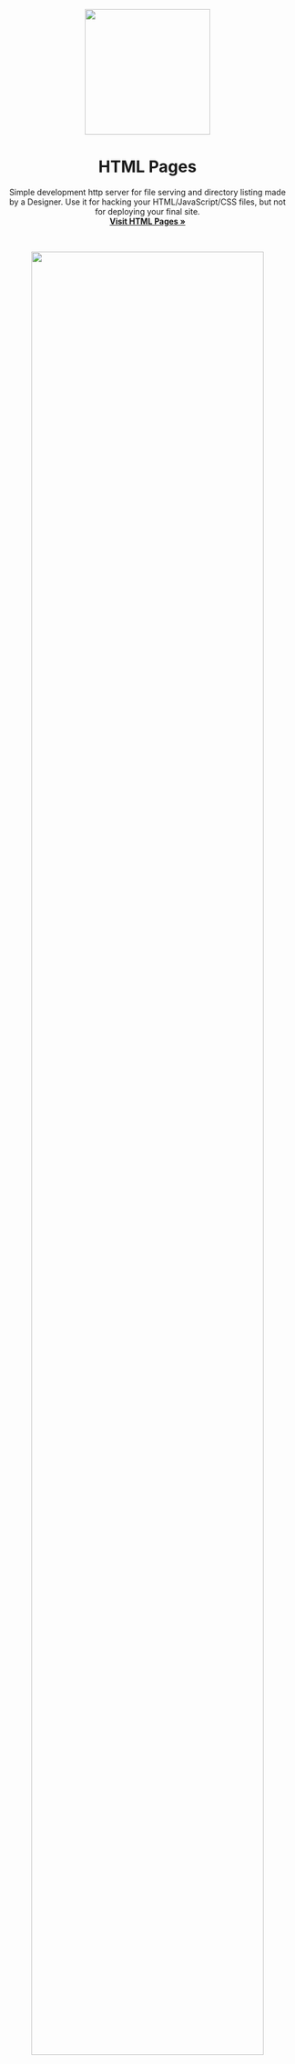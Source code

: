 <p align="center">
  <a align="center" href="https://www.npmjs.com/package/html-pages">
    <img align="center" src="https://raw.githubusercontent.com/danielcardoso/art/master/html-pages/logo-512.png" width="220">
  </a>

  <h1 align="center" style="text-align: center;">HTML Pages</h1>

  <p align="center">
    Simple development http server for file serving and directory listing made by a Designer. Use it for hacking your HTML/JavaScript/CSS files, but not for deploying your final site.
    <br>
    <a href="https://www.npmjs.com/package/html-pages"><strong>Visit HTML Pages &raquo;</strong></a>
  </p>
</p>
<br/>

<p align="center">
  <img align="center" src="https://raw.githubusercontent.com/danielcardoso/art/master/html-pages/listing.png" width="90%">
</p>
<br/>
<hr/>
<br/>


## Table of contents
- [Status](#status)
- [Quick start](#quick-start)
- [Usage from command line](#usage-from-command-line)
- [What next?](#what-next)
- [Version history](#version-history)
- [Author](#author)


## Status

[![npm version](https://img.shields.io/npm/v/html-pages.svg?style=flat-square)](https://www.npmjs.com/package/html-pages)
[![npm module downloads per month](http://img.shields.io/npm/dm/html-pages.svg?style=flat-square)](https://www.npmjs.org/package/html-pages)
[![node](https://img.shields.io/node/v/html-pages.svg?style=flat-square)](https://www.npmjs.com/package/micro-stats)
[![JavaScript Style Guide](https://img.shields.io/badge/code%20style-semistandard-brightgreen.svg?style=flat-square)](https://github.com/Flet/semistandard)
[![Linux and Mac Build Status](https://img.shields.io/travis/danielcardoso/html-pages/master.svg?style=flat-square&label=Linux%20%26%20Mac%20Build)](https://travis-ci.org/danielcardoso/html-pages)
[![Windows Build Status](https://img.shields.io/appveyor/ci/danielcardoso/html-pages/master.svg?style=flat-square&label=Windows%20Build)](https://ci.appveyor.com/project/danielcardoso/html-pages)
[![dependency Status](https://img.shields.io/david/danielcardoso/html-pages.svg?style=flat-square)](https://david-dm.org/danielcardoso/html-pages)
[![devDependency Status](https://img.shields.io/david/dev/danielcardoso/html-pages.svg?style=flat-square)](https://david-dm.org/danielcardoso/html-pages?type=dev)


## Quick start

Each of us already wanted to share a certain directory on our network by running just a command little command, Am I right? Then this module is exactly what you're looking for: It provides a beautiful interface for listing the directory's contents and switching into sub folders.

In addition, it's also awesome because it comes to serving static sites. If a directory contains an `index.html`, `html-pages` will automatically render it instead of serving directory contents, and will serve any `.html` file as a rendered page instead of file's content as plaintext.

Another huge reason to use this package is that AJAX requests don't work with the `file://` protocol due to security restrictions, i.e. you need a server if your site fetches content through JavaScript.

#### Installation

You need to have node.js (`>v.6.6.0`) and npm installed. You should probably install this globally.

**Npm way**
```bash
npm install -g html-pages
```

This will install `html-pages` globally so that it may be run from the command line.

**Manual way**
```bash
git clone https://github.com/danielcardoso/html-pages
cd html-pages
npm install # Local dependencies if you want to hack
npm install -g # Install globally
```


## Usage from command line

You just have to call the command `html-pages` in your project's directory. Alternatively you can add the path to be a command line parameter.

#### Command line parameters

Run this command to see a list of all available options:

```bash
html-pages --help
```

###### Options

* `-a, --auth`                     —  Enables http-auth using the `PAGES_USER` and `PAGES_PASSWORD` environment variables
* `-b, --browser`  *string*        —  Specify browser to use instead of system default
* `-c, --cache`  *number*          —  Time in milliseconds for caching files in the browser (defaults to 3600)
* `-C, --cors`                     —  Setup CORS headers to allow requests from any origin
* `-d, --directory-index`  *file*  —  The index file of a directory. Set to empty `""` to always show the directory listing (defaults to index.html)
* `-h, --help`                     —  Output usage information
* `-i, --ignore`  *string/array*   —  Files and directories to ignore. Use a string (comma-separated string for paths to ignore) if your are using the command line and an array if you are calling it via API
* `-l, --log-level`  *string*       —  Display logs in the console. The possible values are `silent`, `error`, `warn`, `info`, `debug`. Any logs of a higher level than the setting are shown. If you define it as `info`, it will show `warn` and `error` outputs also. (defaults to `info`)
  * `silent` - It will suppress all application logging. The Fatal errors will be shown.
  * `error` - Any error which is fatal to the operation, but not the service or application (can't open a required file, missing data, etc.). These errors will force user (administrator, or direct user) intervention. These are usually reserved (in my apps) for incorrect connection strings, missing services, etc.
  * `warn` - Anything that can potentially cause application oddities, but for which I am automatically recovering. (Such as switching from a primary to backup server, retrying an operation, missing secondary data, etc.)
  * `info` - Generally useful information to log (service start/stop, configuration assumptions, etc). Info I want to always have available but usually don't care about under normal circumstances. This is my out-of-the-box config level.
  * `debug` - Information that is diagnostically helpful to people more than just developers (IT, sysadmins, etc.).
* `-o, --open`                     —  Open browser window after starting the server
* `--no-cache`                     —  Disabled the caching files in the browser
* `--no-clipboard`                 —  Don't copy address to clipboard
* `--no-listing`                   —  Turn off the directory listings
* `--no-notifications`             —  Suppress automatic notifications launching
* `--no-port-scan`                 —  Disabled the port scanning when the selected port is already in use
* `-p, --port`  *number*           —  Port to listen on (defaults to 8084)
* `-r, --root`  *string*           —  The root directory (defaults to ./)
* `-S, --silent`                   —  Set `log-level` to `silent` mode
* `-u, --unzipped`                 —  Disable GZIP compression
* `-V, --verbose`                  —  Set `log-level` to `debug` mode
* `-v, --version`                  —  Output the version number

Default options:

If a file `~/.html-pages.json` exists it will be loaded and used as default options for html-pages on the command line. See [Options](#options) for option names.


#### Authentication

If you set the `--auth` flag, this package will look for a username and password in the `PAGES_USER` and `PAGES_PASSWORD` environment variables.

As an example, this is how such a command could look like:

```bash
PAGES_USER=daniel PAGES_PASSWORD=1904 html-pages --auth
```


## Usage from node

You can also use the package inside your application. Just load it:

```js
const pages = require('html-pages')
```

And call it with flags (check [Command line parameters](#command-line-parameters) for the full list):

```js
const pagesServer = pages(__dirname, {
  port: 1904,
  'directory-index': '',
  'no-clipboard': true,
  ignore: ['.git', 'node_modules']
})
```

To stop the server just use the method:

```js
pagesServer.stop()
```

## What next?

* Display logs;
* Enable HTTPS support;
* Add Proxy support;
* Provide a /robots.txt (whose content defaults to `'User-agent: *\nDisallow: /'`);
* Improve HTML errors;
* Add grid layout;


## Version history

* v1.7.0
  - Logs all requests: add options `log-level`, `verbose` and `silent` to filter the logs
* v1.6.0
  - Replace the option `--no-browser` with the `--open` or `-o`
  - Added some logging to console
  - Improve HTML errors
  - Minor improvements
* v1.5.0
  - Using Travis CI (Linux and Mac Build Status)
  - Using AppVeyor (Windows Build Status)
  - CORS support
  - Load initial settings from `~/.html-pages.json` if exists
  - Minor improvements
  - Improve tests
* v1.4.0
  - Update dependencies
* v1.3.0
  - Code Refactoring
* v1.2.0
  - Add web browser launching support:
    - it uses [opn](https://www.npmjs.com/package/opn) to allow opening links in different browsers;
  - Minor improvements
* v1.1.0
  - Add icons with the file types to the directory listing;
  - Add example files;
* v1.0.0
  - Initial release


## Author

Daniel Cardoso ([@DanielCardoso](https://twitter.com/DanielCardoso)) - [DanielCardoso.net](http://www.danielcardoso.net)
